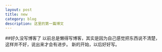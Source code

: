 ```yaml
---
layout: post
title: new
category: blog
description: 这里的第一篇博文
---
```


##好久没写博客了
以前总是懒得写博客，其实是因为自己感觉把东西说不清楚，这样并不好，说出来才会有进步。
新的开始，以后好好写。
